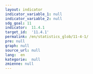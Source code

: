 ```yaml
---
layout: indicator
indicator_variable_1: null
indicator_variable_2: null
sdg_goal: 11
indicator:  11.4.1
target_id:  '11.4.1'
permalink: /en/statistics_glob/11-4-1/
pre: null
graph: null
source_url: null
lang:  en
kategorie:  null
zmienne: null
---
```

